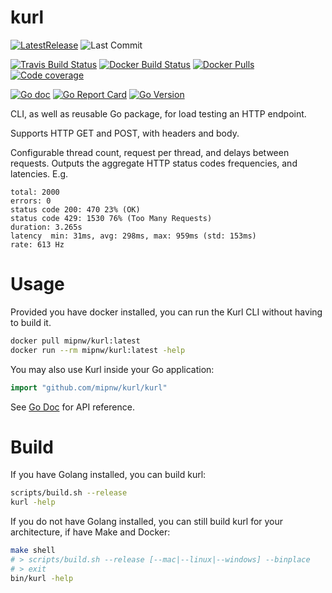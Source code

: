 # kurl
[![LatestRelease](https://img.shields.io/github/v/release/mipnw/kurl?sort=semver)](https://github.com/mipnw/kurl/releases/latest)
![Last Commit](https://img.shields.io/github/last-commit/mipnw/kurl)

[![Travis Build Status](https://img.shields.io/travis/com/mipnw/kurl)](https://travis-ci.com/mipnw/kurl)
[![Docker Build Status](https://img.shields.io/docker/cloud/build/mipnw/kurl)](https://hub.docker.com/r/mipnw/kurl)
[![Docker Pulls](https://img.shields.io/docker/pulls/mipnw/kurl)](https://hub.docker.com/r/mipnw/kurl)
[![Code coverage](https://img.shields.io/codecov/c/github/mipnw/kurl)](https://codecov.io/gh/mipnw/kurl)

[![Go doc](https://godoc.org/github.com/mipnw/kurl/kurl?status.svg)](http://godoc.org/github.com/mipnw/kurl/kurl)
[![Go Report Card](https://goreportcard.com/badge/github.com/mipnw/kurl)](https://goreportcard.com/report/github.com/mipnw/kurl)
[![Go Version](https://img.shields.io/github/go-mod/go-version/mipnw/kurl)](https://golang.org/)


CLI, as well as reusable Go package, for load testing an HTTP endpoint.

Supports HTTP GET and POST, with headers and body.

Configurable thread count, request per thread, and delays between requests. Outputs the aggregate HTTP status codes frequencies, and latencies. E.g.
```
total: 2000
errors: 0
status code 200: 470 23% (OK)
status code 429: 1530 76% (Too Many Requests)
duration: 3.265s
latency  min: 31ms, avg: 298ms, max: 959ms (std: 153ms)
rate: 613 Hz
```

# Usage
Provided you have docker installed, you can run the Kurl CLI without having to build it.
```bash
docker pull mipnw/kurl:latest
docker run --rm mipnw/kurl:latest -help
```

You may also use Kurl inside your Go application:
```go
import "github.com/mipnw/kurl/kurl"
```
See [Go Doc](https://godoc.org/github.com/mipnw/kurl/kurl) for API reference.

#  Build
If you have Golang installed, you can build kurl:
```bash
scripts/build.sh --release
kurl -help
```

If you do not have Golang installed, you can still build kurl for your architecture, if have Make and Docker:
```bash
make shell
# > scripts/build.sh --release [--mac|--linux|--windows] --binplace
# > exit
bin/kurl -help
```
